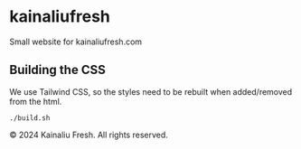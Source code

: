 # kainaliufresh
Small website for kainaliufresh.com

## Building the CSS

We use Tailwind CSS, so the styles need to be rebuilt when added/removed from the html.

```
./build.sh
```

© 2024 Kainaliu Fresh. All rights reserved.
